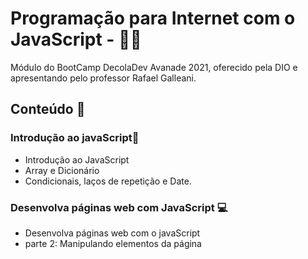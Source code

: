# Programação para Internet com o JavaScript - :man_technologist:

Módulo do BootCamp DecolaDev Avanade 2021, oferecido pela DIO e apresentando pelo professor Rafael Galleani.

## Conteúdo :page_with_curl:

### Introdução ao javaScript​ :notebook:

- Introdução ao JavaScript
- Array e Dicionário
- Condicionais, laços de repetição e Date.

### Desenvolva páginas web com JavaScript :computer:

- Desenvolva páginas web com o javaScript
- parte 2: Manipulando elementos da página



